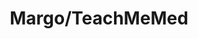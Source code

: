 ---
hackday: "17-manchester"
title: "Margo/TeachMeMed"
summary: "TeachMeMed is an Alexa based, spaced-repetition question bank to help medical students prepare for their exams. Using Alexa caters to other learning styles (auditory and verbal) that traditional multiple choice question banks do not - and provides interactivity (as well as freeing up both your hands - imagine what you can do!). Margo is a cross-platform plugin intended to support reflective practice among medical students. It does this by providing relevant prompts in response to reflective accounts written by the student."
team:
  - "@algaio"
  - "@maotweets"
  - "@therajsethi"
  - "@shwe3"
  - "@09Emmar"
  - "Lewis Murphy"
links:
   code:
    - "https://github.com/alanionita/NHS-Hackday-Margo-Bot"
    - "https://github.com/alanionita/NHS-Hackday-Teach-Me-Med"
---